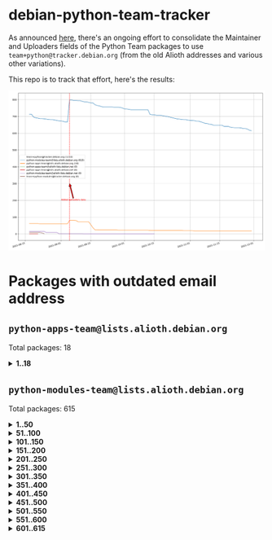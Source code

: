 # debian-python-team-tracker



As announced [here](https://lists.debian.org/debian-python/2021/08/msg00006.html), there's an ongoing effort to consolidate the Maintainer and Uploaders fields of the Python Team packages to use `team+python@tracker.debian.org` (from the old Alioth addresses and various other variations).



This repo is to track that effort, here's the results:



![Python team emails](images/python_team_emails.svg)


# Packages with outdated email address

## `python-apps-team@lists.alioth.debian.org`
Total packages: 18
<details>
<summary><b>1..18</b></summary>


| # | Package | Version |
| --- | --- | --- |
| 1 | [ctop](https://tracker.debian.org/ctop) | 1.0.0-2.1 |
| 2 | [cython](https://tracker.debian.org/cython) | 0.29.14-1 |
| 3 | [db2twitter](https://tracker.debian.org/db2twitter) | 0.6-1.1 |
| 4 | [dodgy](https://tracker.debian.org/dodgy) | 0.1.9-3 |
| 5 | [etm](https://tracker.debian.org/etm) | 3.2.30-1.1 |
| 6 | [firmware-microbit-micropython](https://tracker.debian.org/firmware-microbit-micropython) | 1.0.1-2 |
| 7 | [freealchemist](https://tracker.debian.org/freealchemist) | 0.5-1.1 |
| 8 | [kanboard-cli](https://tracker.debian.org/kanboard-cli) | 0.0.2-1.1 |
| 9 | [lightyears](https://tracker.debian.org/lightyears) | 1.4-2 |
| 10 | [muttdown](https://tracker.debian.org/muttdown) | 0.3.4-1 |
| 11 | [pelican](https://tracker.debian.org/pelican) | 4.0.1+dfsg-1.1 |
| 12 | [pipenv](https://tracker.debian.org/pipenv) | 11.9.0-1.1 |
| 13 | [prospector](https://tracker.debian.org/prospector) | 1.1.7-2 |
| 14 | [pybik](https://tracker.debian.org/pybik) | 3.0-3.1 |
| 15 | [retweet](https://tracker.debian.org/retweet) | 0.10-1.1 |
| 16 | [sen](https://tracker.debian.org/sen) | 0.6.1-0.1 |
| 17 | [sinntp](https://tracker.debian.org/sinntp) | 1.6-1.2 |
| 18 | [smem](https://tracker.debian.org/smem) | 1.5-1.1 |
</details>

## `python-modules-team@lists.alioth.debian.org`
Total packages: 615
<details>
<summary><b>1..50</b></summary>


| # | Package | Version |
| --- | --- | --- |
| 1 | [anorack](https://tracker.debian.org/anorack) | 0.2.7-1 |
| 2 | [anosql](https://tracker.debian.org/anosql) | 1.0.1-1 |
| 3 | [appdirs](https://tracker.debian.org/appdirs) | 1.4.4-1 |
| 4 | [asn1crypto](https://tracker.debian.org/asn1crypto) | 1.4.0-1 |
| 5 | [astral](https://tracker.debian.org/astral) | 1.6.1-2 |
| 6 | [authres](https://tracker.debian.org/authres) | 1.2.0-2 |
| 7 | [automat](https://tracker.debian.org/automat) | 20.2.0-1 |
| 8 | [azure-cosmos-table-python](https://tracker.debian.org/azure-cosmos-table-python) | 1.0.5+git20191025-5 |
| 9 | [bdist-nsi](https://tracker.debian.org/bdist-nsi) | 0.1.5-2 |
| 10 | [behave](https://tracker.debian.org/behave) | 1.2.6-3 |
| 11 | [bernhard](https://tracker.debian.org/bernhard) | 0.2.6-2 |
| 12 | [betamax](https://tracker.debian.org/betamax) | 0.8.1-2 |
| 13 | [bibtexparser](https://tracker.debian.org/bibtexparser) | 1.1.0+ds-3 |
| 14 | [binaryornot](https://tracker.debian.org/binaryornot) | 0.4.4+dfsg-4 |
| 15 | [bitstruct](https://tracker.debian.org/bitstruct) | 8.9.0-1 |
| 16 | [case](https://tracker.debian.org/case) | 1.5.3+dfsg-3 |
| 17 | [cerealizer](https://tracker.debian.org/cerealizer) | 0.8.1-3 |
| 18 | [chardet](https://tracker.debian.org/chardet) | 4.0.0-1 |
| 19 | [chargebee-python](https://tracker.debian.org/chargebee-python) | 1.6.6-1 |
| 20 | [chargebee2-python](https://tracker.debian.org/chargebee2-python) | 2.7.3-1 |
| 21 | [circuits](https://tracker.debian.org/circuits) | 3.1.0+ds1-2 |
| 22 | [codicefiscale](https://tracker.debian.org/codicefiscale) | 0.9+ds0-2 |
| 23 | [colorclass](https://tracker.debian.org/colorclass) | 2.2.0-2.1 |
| 24 | [colorspacious](https://tracker.debian.org/colorspacious) | 1.1.2-2 |
| 25 | [commonmark](https://tracker.debian.org/commonmark) | 0.9.1-3 |
| 26 | [constantly](https://tracker.debian.org/constantly) | 15.1.0-2 |
| 27 | [contextlib2](https://tracker.debian.org/contextlib2) | 0.6.0.post1-1 |
| 28 | [cookiecutter](https://tracker.debian.org/cookiecutter) | 1.7.3-1 |
| 29 | [coreapi](https://tracker.debian.org/coreapi) | 2.3.3-4 |
| 30 | [coreschema](https://tracker.debian.org/coreschema) | 0.0.4-3 |
| 31 | [cov-core](https://tracker.debian.org/cov-core) | 1.15.0-3 |
| 32 | [cppy](https://tracker.debian.org/cppy) | 1.1.0-2 |
| 33 | [cram](https://tracker.debian.org/cram) | 0.7-4 |
| 34 | [cssutils](https://tracker.debian.org/cssutils) | 1.0.2-3 |
| 35 | [d2to1](https://tracker.debian.org/d2to1) | 0.2.12-2 |
| 36 | [deap](https://tracker.debian.org/deap) | 1.3.1-2 |
| 37 | [debiancontributors](https://tracker.debian.org/debiancontributors) | 0.7.8-2 |
| 38 | [devpi-common](https://tracker.debian.org/devpi-common) | 3.2.2-1.1 |
| 39 | [django-ajax-selects](https://tracker.debian.org/django-ajax-selects) | 1.7.0-3 |
| 40 | [django-anymail](https://tracker.debian.org/django-anymail) | 7.1.0-1 |
| 41 | [django-bitfield](https://tracker.debian.org/django-bitfield) | 1.9.6-2 |
| 42 | [django-dirtyfields](https://tracker.debian.org/django-dirtyfields) | 1.3.1-2 |
| 43 | [django-downloadview](https://tracker.debian.org/django-downloadview) | 2.1.1-1 |
| 44 | [django-environ](https://tracker.debian.org/django-environ) | 0.4.4-2 |
| 45 | [django-filter](https://tracker.debian.org/django-filter) | 2.4.0-1 |
| 46 | [django-hvad](https://tracker.debian.org/django-hvad) | 1.8.0-1.1 |
| 47 | [django-impersonate](https://tracker.debian.org/django-impersonate) | 1.5-1 |
| 48 | [django-js-reverse](https://tracker.debian.org/django-js-reverse) | 0.7.3-1.1 |
| 49 | [django-macaddress](https://tracker.debian.org/django-macaddress) | 1.5.0-2 |
| 50 | [django-markupfield](https://tracker.debian.org/django-markupfield) | 2.0.0-1 |
</details>
<details>
<summary><b>51..100</b></summary>

| # | Package | Version |
| --- | --- | --- |
| 51 | [django-memoize](https://tracker.debian.org/django-memoize) | 2.2.0+dfsg-1 |
| 52 | [django-nose](https://tracker.debian.org/django-nose) | 1.4.6-2.1 |
| 53 | [django-notification](https://tracker.debian.org/django-notification) | 1.2.0-3 |
| 54 | [django-organizations](https://tracker.debian.org/django-organizations) | 1.1.2-1 |
| 55 | [django-pagination](https://tracker.debian.org/django-pagination) | 1.0.7-4 |
| 56 | [django-paintstore](https://tracker.debian.org/django-paintstore) | 0.2-4 |
| 57 | [django-picklefield](https://tracker.debian.org/django-picklefield) | 3.0.1-1 |
| 58 | [django-pipeline](https://tracker.debian.org/django-pipeline) | 1.6.14-3 |
| 59 | [django-q](https://tracker.debian.org/django-q) | 1.2.1-1 |
| 60 | [django-recurrence](https://tracker.debian.org/django-recurrence) | 1.10.3-1 |
| 61 | [django-redis-sessions](https://tracker.debian.org/django-redis-sessions) | 0.6.1-2 |
| 62 | [django-simple-redis-admin](https://tracker.debian.org/django-simple-redis-admin) | 1.4.0-2 |
| 63 | [django-stronghold](https://tracker.debian.org/django-stronghold) | 0.3.0+debian-2 |
| 64 | [django-webpack-loader](https://tracker.debian.org/django-webpack-loader) | 0.6.0-2 |
| 65 | [django-websocket-redis](https://tracker.debian.org/django-websocket-redis) | 0.4.7-2 |
| 66 | [django-wkhtmltopdf](https://tracker.debian.org/django-wkhtmltopdf) | 3.3.0-1 |
| 67 | [django-xmlrpc](https://tracker.debian.org/django-xmlrpc) | 0.1.8-2 |
| 68 | [djangorestframework-api-key](https://tracker.debian.org/djangorestframework-api-key) | 2.0.0-2 |
| 69 | [dkimpy](https://tracker.debian.org/dkimpy) | 1.0.5-1 |
| 70 | [dnsdiag](https://tracker.debian.org/dnsdiag) | 1.7.0-1.1 |
| 71 | [dockerpty](https://tracker.debian.org/dockerpty) | 0.4.1-2 |
| 72 | [dominate](https://tracker.debian.org/dominate) | 2.3.1-2 |
| 73 | [drf-generators](https://tracker.debian.org/drf-generators) | 0.5.0-1 |
| 74 | [elasticsearch-curator](https://tracker.debian.org/elasticsearch-curator) | 5.8.1-1 |
| 75 | [entrypoints](https://tracker.debian.org/entrypoints) | 0.3-3 |
| 76 | [enum34](https://tracker.debian.org/enum34) | 1.1.6-4 |
| 77 | [enzyme](https://tracker.debian.org/enzyme) | 0.4.1-2 |
| 78 | [exam](https://tracker.debian.org/exam) | 0.10.5-3 |
| 79 | [factory-boy](https://tracker.debian.org/factory-boy) | 2.11.1-3 |
| 80 | [faker](https://tracker.debian.org/faker) | 0.9.3-0.1 |
| 81 | [fakesleep](https://tracker.debian.org/fakesleep) | 0.1-2 |
| 82 | [fastchunking](https://tracker.debian.org/fastchunking) | 0.0.3-2 |
| 83 | [feedgenerator](https://tracker.debian.org/feedgenerator) | 1.9-2 |
| 84 | [flake8-polyfill](https://tracker.debian.org/flake8-polyfill) | 1.0.2-2 |
| 85 | [flask-api](https://tracker.debian.org/flask-api) | 1.1+dfsg-1.1 |
| 86 | [flask-babelex](https://tracker.debian.org/flask-babelex) | 0.9.4-1 |
| 87 | [flask-bcrypt](https://tracker.debian.org/flask-bcrypt) | 0.7.1-2 |
| 88 | [flask-compress](https://tracker.debian.org/flask-compress) | 1.4.0-3 |
| 89 | [flask-gravatar](https://tracker.debian.org/flask-gravatar) | 0.4.2-2 |
| 90 | [flask-htmlmin](https://tracker.debian.org/flask-htmlmin) | 1.3.2-2 |
| 91 | [flask-ldapconn](https://tracker.debian.org/flask-ldapconn) | 0.7.2-1.1 |
| 92 | [flask-limiter](https://tracker.debian.org/flask-limiter) | 1.0.1-2 |
| 93 | [flask-login](https://tracker.debian.org/flask-login) | 0.5.0-1 |
| 94 | [flask-mail](https://tracker.debian.org/flask-mail) | 0.9.1+dfsg1-1.1 |
| 95 | [flask-mongoengine](https://tracker.debian.org/flask-mongoengine) | 0.9.3-4 |
| 96 | [flask-multistatic](https://tracker.debian.org/flask-multistatic) | 1.0-2 |
| 97 | [flask-paranoid](https://tracker.debian.org/flask-paranoid) | 0.2.0-3.1 |
| 98 | [flask-script](https://tracker.debian.org/flask-script) | 2.0.6-2 |
| 99 | [flask-silk](https://tracker.debian.org/flask-silk) | 0.2-18 |
| 100 | [flask-wtf](https://tracker.debian.org/flask-wtf) | 0.14.3-1 |
</details>
<details>
<summary><b>101..150</b></summary>

| # | Package | Version |
| --- | --- | --- |
| 101 | [flufl.bounce](https://tracker.debian.org/flufl.bounce) | 3.0.1-1 |
| 102 | [flufl.enum](https://tracker.debian.org/flufl.enum) | 4.1.1-3 |
| 103 | [flufl.i18n](https://tracker.debian.org/flufl.i18n) | 3.0.1-1 |
| 104 | [flufl.lock](https://tracker.debian.org/flufl.lock) | 5.0.1-1 |
| 105 | [flufl.password](https://tracker.debian.org/flufl.password) | 1.3-3 |
| 106 | [flufl.testing](https://tracker.debian.org/flufl.testing) | 0.7-2 |
| 107 | [gerritlib](https://tracker.debian.org/gerritlib) | 0.8.0-2 |
| 108 | [gmplot](https://tracker.debian.org/gmplot) | 1.2.0-2 |
| 109 | [gtextfsm](https://tracker.debian.org/gtextfsm) | 1.1.0-2 |
| 110 | [gtts](https://tracker.debian.org/gtts) | 2.0.3-1 |
| 111 | [gtts-token](https://tracker.debian.org/gtts-token) | 1.1.3-1 |
| 112 | [guzzle-sphinx-theme](https://tracker.debian.org/guzzle-sphinx-theme) | 0.7.11-5 |
| 113 | [hachoir](https://tracker.debian.org/hachoir) | 3.1.0+dfsg-3 |
| 114 | [haproxy-log-analysis](https://tracker.debian.org/haproxy-log-analysis) | 2.0~b0-2 |
| 115 | [heapdict](https://tracker.debian.org/heapdict) | 1.0.1-1 |
| 116 | [hiro](https://tracker.debian.org/hiro) | 0.5-2 |
| 117 | [hypothesis-auto](https://tracker.debian.org/hypothesis-auto) | 1.1.4-2 |
| 118 | [importmagic](https://tracker.debian.org/importmagic) | 0.1.7-2 |
| 119 | [inflection](https://tracker.debian.org/inflection) | 0.3.1-2 |
| 120 | [isodate](https://tracker.debian.org/isodate) | 0.6.0-2 |
| 121 | [jaraco.itertools](https://tracker.debian.org/jaraco.itertools) | 2.0.1-4 |
| 122 | [javaproperties](https://tracker.debian.org/javaproperties) | 0.7.0-1 |
| 123 | [jinja2-time](https://tracker.debian.org/jinja2-time) | 0.2.0-2 |
| 124 | [jpylyzer](https://tracker.debian.org/jpylyzer) | 2.0.0-3 |
| 125 | [json-tricks](https://tracker.debian.org/json-tricks) | 3.11.0-2 |
| 126 | [jsonhyperschema-codec](https://tracker.debian.org/jsonhyperschema-codec) | 1.0.3-2 |
| 127 | [junos-eznc](https://tracker.debian.org/junos-eznc) | 2.1.7-3 |
| 128 | [jupyter-sphinx-theme](https://tracker.debian.org/jupyter-sphinx-theme) | 0.0.6+ds1-10 |
| 129 | [kitchen](https://tracker.debian.org/kitchen) | 1.2.6-2 |
| 130 | [kivy](https://tracker.debian.org/kivy) | 1.11.0-2 |
| 131 | [lazr.delegates](https://tracker.debian.org/lazr.delegates) | 2.0.3-2 |
| 132 | [lazr.smtptest](https://tracker.debian.org/lazr.smtptest) | 2.0.3-2 |
| 133 | [lexicon](https://tracker.debian.org/lexicon) | 3.3.17-1 |
| 134 | [libthumbor](https://tracker.debian.org/libthumbor) | 1.3.3-2 |
| 135 | [logilab-constraint](https://tracker.debian.org/logilab-constraint) | 0.6.0-2 |
| 136 | [mako](https://tracker.debian.org/mako) | 1.1.3+ds1-2 |
| 137 | [manuel](https://tracker.debian.org/manuel) | 1.10.1-2 |
| 138 | [markupsafe](https://tracker.debian.org/markupsafe) | 1.1.1-1 |
| 139 | [mercurial-extension-utils](https://tracker.debian.org/mercurial-extension-utils) | 1.5.1-1 |
| 140 | [mercurial-extension-utils](https://tracker.debian.org/mercurial-extension-utils) | 1.5.1-3 |
| 141 | [mercurial-keyring](https://tracker.debian.org/mercurial-keyring) | 1.3.1-3 |
| 142 | [microsoft-authentication-extensions-for-python](https://tracker.debian.org/microsoft-authentication-extensions-for-python) | 0.3.0-1 |
| 143 | [milksnake](https://tracker.debian.org/milksnake) | 0.1.5-1 |
| 144 | [mimerender](https://tracker.debian.org/mimerender) | 0.6.0-2 |
| 145 | [mmllib](https://tracker.debian.org/mmllib) | 0.3.0.post1-2 |
| 146 | [mockldap](https://tracker.debian.org/mockldap) | 0.3.0-4 |
| 147 | [modernize](https://tracker.debian.org/modernize) | 0.7-2 |
| 148 | [moksha.common](https://tracker.debian.org/moksha.common) | 1.2.5-4 |
| 149 | [mrtparse](https://tracker.debian.org/mrtparse) | 1.6-2 |
| 150 | [musicbrainzngs](https://tracker.debian.org/musicbrainzngs) | 0.7.1-2 |
</details>
<details>
<summary><b>151..200</b></summary>

| # | Package | Version |
| --- | --- | --- |
| 151 | [mutagen](https://tracker.debian.org/mutagen) | 1.45.1-2 |
| 152 | [mwic](https://tracker.debian.org/mwic) | 0.7.8-1 |
| 153 | [mysql-connector-python](https://tracker.debian.org/mysql-connector-python) | 8.0.15-2 |
| 154 | [nb2plots](https://tracker.debian.org/nb2plots) | 0.6-2 |
| 155 | [netmiko](https://tracker.debian.org/netmiko) | 2.4.2-1 |
| 156 | [networkx](https://tracker.debian.org/networkx) | 2.5+ds-2 |
| 157 | [nose](https://tracker.debian.org/nose) | 1.3.7-6 |
| 158 | [nose2](https://tracker.debian.org/nose2) | 0.9.2-1 |
| 159 | [nose2-cov](https://tracker.debian.org/nose2-cov) | 1.0a4-3 |
| 160 | [ntplib](https://tracker.debian.org/ntplib) | 0.3.3-2 |
| 161 | [numpy-stl](https://tracker.debian.org/numpy-stl) | 2.9.0-1 |
| 162 | [numpydoc](https://tracker.debian.org/numpydoc) | 1.1.0-3 |
| 163 | [obsub](https://tracker.debian.org/obsub) | 0.2-4 |
| 164 | [okasha](https://tracker.debian.org/okasha) | 0.2.4-4 |
| 165 | [overpass](https://tracker.debian.org/overpass) | 0.7-1 |
| 166 | [pastescript](https://tracker.debian.org/pastescript) | 2.0.2-4 |
| 167 | [pcapy](https://tracker.debian.org/pcapy) | 0.11.4-2 |
| 168 | [pdfkit](https://tracker.debian.org/pdfkit) | 0.6.1-2 |
| 169 | [pep8](https://tracker.debian.org/pep8) | 1.7.1-9 |
| 170 | [pep8-naming](https://tracker.debian.org/pep8-naming) | 0.10.0-1 |
| 171 | [pg8000](https://tracker.debian.org/pg8000) | 1.10.6-2 |
| 172 | [pidcat](https://tracker.debian.org/pidcat) | 2.1.0-4 |
| 173 | [pilkit](https://tracker.debian.org/pilkit) | 2.0-3 |
| 174 | [plastex](https://tracker.debian.org/plastex) | 2.1-2 |
| 175 | [ply](https://tracker.debian.org/ply) | 3.11-4 |
| 176 | [portio](https://tracker.debian.org/portio) | 0.5-4 |
| 177 | [postgresfixture](https://tracker.debian.org/postgresfixture) | 0.4.2-1 |
| 178 | [power](https://tracker.debian.org/power) | 1.4+dfsg-4 |
| 179 | [pprintpp](https://tracker.debian.org/pprintpp) | 0.4.0-2 |
| 180 | [preggy](https://tracker.debian.org/preggy) | 1.4.4-1 |
| 181 | [prettytable](https://tracker.debian.org/prettytable) | 0.7.2-5 |
| 182 | [proxmoxer](https://tracker.debian.org/proxmoxer) | 1.0.3-2 |
| 183 | [ptable](https://tracker.debian.org/ptable) | 0.9.2-2 |
| 184 | [py-macaroon-bakery](https://tracker.debian.org/py-macaroon-bakery) | 1.3.1-1 |
| 185 | [py-radix](https://tracker.debian.org/py-radix) | 0.10.0-3 |
| 186 | [py3dns](https://tracker.debian.org/py3dns) | 3.2.1-1 |
| 187 | [pyasn1](https://tracker.debian.org/pyasn1) | 0.4.8-1 |
| 188 | [pybindgen](https://tracker.debian.org/pybindgen) | 0.20.0+dfsg1-2 |
| 189 | [pycairo](https://tracker.debian.org/pycairo) | 1.16.2-3 |
| 190 | [pycairo](https://tracker.debian.org/pycairo) | 1.16.2-4 |
| 191 | [pycallgraph](https://tracker.debian.org/pycallgraph) | 1.1.3-1.2 |
| 192 | [pycifrw](https://tracker.debian.org/pycifrw) | 4.4-2 |
| 193 | [pyclamd](https://tracker.debian.org/pyclamd) | 0.4.0-2 |
| 194 | [pycodestyle](https://tracker.debian.org/pycodestyle) | 2.6.0-1 |
| 195 | [pycparser](https://tracker.debian.org/pycparser) | 2.20-3 |
| 196 | [pycxx](https://tracker.debian.org/pycxx) | 7.1.4-0.2 |
| 197 | [pydbus](https://tracker.debian.org/pydbus) | 0.6.0-4 |
| 198 | [pydenticon](https://tracker.debian.org/pydenticon) | 0.3.1-2 |
| 199 | [pydispatcher](https://tracker.debian.org/pydispatcher) | 2.0.5-2 |
| 200 | [pydle](https://tracker.debian.org/pydle) | 0.9.4-2 |
</details>
<details>
<summary><b>201..250</b></summary>

| # | Package | Version |
| --- | --- | --- |
| 201 | [pyeapi](https://tracker.debian.org/pyeapi) | 0.8.1-2 |
| 202 | [pyee](https://tracker.debian.org/pyee) | 7.0.2-1 |
| 203 | [pyenchant](https://tracker.debian.org/pyenchant) | 3.2.0-1 |
| 204 | [pyfg](https://tracker.debian.org/pyfg) | 0.50-2 |
| 205 | [pyfiglet](https://tracker.debian.org/pyfiglet) | 0.8.0+dfsg-1 |
| 206 | [pyfribidi](https://tracker.debian.org/pyfribidi) | 0.12.0+repack-7 |
| 207 | [pygame](https://tracker.debian.org/pygame) | 1.9.6+dfsg-2 |
| 208 | [pygeoif](https://tracker.debian.org/pygeoif) | 0.7-2 |
| 209 | [pygments](https://tracker.debian.org/pygments) | 2.3.1+dfsg-3 |
| 210 | [pygtail](https://tracker.debian.org/pygtail) | 0.6.1-2 |
| 211 | [pygtkspellcheck](https://tracker.debian.org/pygtkspellcheck) | 4.0.5-2 |
| 212 | [pyhamcrest](https://tracker.debian.org/pyhamcrest) | 1.9.0-3 |
| 213 | [pyinotify](https://tracker.debian.org/pyinotify) | 0.9.6-1.3 |
| 214 | [pyiosxr](https://tracker.debian.org/pyiosxr) | 0.52-1.1 |
| 215 | [pyjavaproperties](https://tracker.debian.org/pyjavaproperties) | 0.7-2 |
| 216 | [pyjokes](https://tracker.debian.org/pyjokes) | 0.5.0-3 |
| 217 | [pykcs11](https://tracker.debian.org/pykcs11) | 1.5.10-1 |
| 218 | [pylama](https://tracker.debian.org/pylama) | 7.4.3-3 |
| 219 | [pylibmc](https://tracker.debian.org/pylibmc) | 1.5.2-3 |
| 220 | [pylint-celery](https://tracker.debian.org/pylint-celery) | 0.3-5 |
| 221 | [pylint-common](https://tracker.debian.org/pylint-common) | 0.2.5-4 |
| 222 | [pylint-django](https://tracker.debian.org/pylint-django) | 2.0.13-1 |
| 223 | [pylint-flask](https://tracker.debian.org/pylint-flask) | 0.5-4 |
| 224 | [pylint-plugin-utils](https://tracker.debian.org/pylint-plugin-utils) | 0.6-1 |
| 225 | [pymacs](https://tracker.debian.org/pymacs) | 0.25-3 |
| 226 | [pymodbus](https://tracker.debian.org/pymodbus) | 2.1.0+dfsg-2 |
| 227 | [pynag](https://tracker.debian.org/pynag) | 1.1.2+dfsg-2 |
| 228 | [pynliner](https://tracker.debian.org/pynliner) | 0.8.0-2 |
| 229 | [pyopengl](https://tracker.debian.org/pyopengl) | 3.1.5+dfsg-1 |
| 230 | [pyparsing](https://tracker.debian.org/pyparsing) | 2.4.7-1 |
| 231 | [pyphen](https://tracker.debian.org/pyphen) | 0.9.5-3 |
| 232 | [pyprind](https://tracker.debian.org/pyprind) | 2.11.2-2 |
| 233 | [pyquery](https://tracker.debian.org/pyquery) | 1.2.9-4 |
| 234 | [pyrad](https://tracker.debian.org/pyrad) | 2.1-2 |
| 235 | [pyrsistent](https://tracker.debian.org/pyrsistent) | 0.15.5-1 |
| 236 | [pysimplesoap](https://tracker.debian.org/pysimplesoap) | 1.16.2-3 |
| 237 | [pysmi](https://tracker.debian.org/pysmi) | 0.3.2-2 |
| 238 | [pysodium](https://tracker.debian.org/pysodium) | 0.7.0-2 |
| 239 | [pyspf](https://tracker.debian.org/pyspf) | 2.0.14-2 |
| 240 | [pysrt](https://tracker.debian.org/pysrt) | 1.0.1-2 |
| 241 | [pyssim](https://tracker.debian.org/pyssim) | 0.2-2 |
| 242 | [pytaglib](https://tracker.debian.org/pytaglib) | 0.3.6+dfsg-2 |
| 243 | [pytds](https://tracker.debian.org/pytds) | 1.10.0-1 |
| 244 | [pytest-arraydiff](https://tracker.debian.org/pytest-arraydiff) | 0.3-1 |
| 245 | [pytest-bdd](https://tracker.debian.org/pytest-bdd) | 3.2.1-1 |
| 246 | [pytest-cookies](https://tracker.debian.org/pytest-cookies) | 0.4.0-1 |
| 247 | [pytest-django](https://tracker.debian.org/pytest-django) | 3.5.1-1 |
| 248 | [pytest-expect](https://tracker.debian.org/pytest-expect) | 1.1.0-2 |
| 249 | [pytest-forked](https://tracker.debian.org/pytest-forked) | 1.3.0-1 |
| 250 | [pytest-httpbin](https://tracker.debian.org/pytest-httpbin) | 1.0.0-2 |
</details>
<details>
<summary><b>251..300</b></summary>

| # | Package | Version |
| --- | --- | --- |
| 251 | [pytest-instafail](https://tracker.debian.org/pytest-instafail) | 0.4.2-1 |
| 252 | [pytest-remotedata](https://tracker.debian.org/pytest-remotedata) | 0.3.2-1 |
| 253 | [pytest-runner](https://tracker.debian.org/pytest-runner) | 2.11.1-1.2 |
| 254 | [pytest-sugar](https://tracker.debian.org/pytest-sugar) | 0.9.4-1 |
| 255 | [pytest-tornado](https://tracker.debian.org/pytest-tornado) | 0.8.1-1 |
| 256 | [pytest-vcr](https://tracker.debian.org/pytest-vcr) | 1.0.2-2 |
| 257 | [python-activipy](https://tracker.debian.org/python-activipy) | 0.1-7 |
| 258 | [python-adal](https://tracker.debian.org/python-adal) | 1.2.2-1 |
| 259 | [python-agate-excel](https://tracker.debian.org/python-agate-excel) | 0.2.3-1 |
| 260 | [python-aiohttp-session](https://tracker.debian.org/python-aiohttp-session) | 2.9.0-2 |
| 261 | [python-aioinflux](https://tracker.debian.org/python-aioinflux) | 0.9.0-2 |
| 262 | [python-aiomeasures](https://tracker.debian.org/python-aiomeasures) | 0.5.14-3 |
| 263 | [python-amqplib](https://tracker.debian.org/python-amqplib) | 1.0.2-2 |
| 264 | [python-apptools](https://tracker.debian.org/python-apptools) | 4.5.0-1.1 |
| 265 | [python-aptly](https://tracker.debian.org/python-aptly) | 0.12.10-2 |
| 266 | [python-args](https://tracker.debian.org/python-args) | 0.1.0-3 |
| 267 | [python-arpy](https://tracker.debian.org/python-arpy) | 1.1.1-4 |
| 268 | [python-astor](https://tracker.debian.org/python-astor) | 0.8.1-1 |
| 269 | [python-base58](https://tracker.debian.org/python-base58) | 1.0.3-1.1 |
| 270 | [python-bcdoc](https://tracker.debian.org/python-bcdoc) | 0.16.0-2 |
| 271 | [python-bioblend](https://tracker.debian.org/python-bioblend) | 0.7.0-3 |
| 272 | [python-bitbucket-api](https://tracker.debian.org/python-bitbucket-api) | 0.5.0-3 |
| 273 | [python-box](https://tracker.debian.org/python-box) | 3.4.6-2 |
| 274 | [python-btrees](https://tracker.debian.org/python-btrees) | 4.3.1-2 |
| 275 | [python-cachecontrol](https://tracker.debian.org/python-cachecontrol) | 0.12.6-1 |
| 276 | [python-can](https://tracker.debian.org/python-can) | 3.3.2.final~github-2 |
| 277 | [python-cement](https://tracker.debian.org/python-cement) | 2.10.0-2 |
| 278 | [python-cerberus](https://tracker.debian.org/python-cerberus) | 1.3.2-1 |
| 279 | [python-click-log](https://tracker.debian.org/python-click-log) | 0.2.1-2 |
| 280 | [python-clint](https://tracker.debian.org/python-clint) | 0.5.1-3 |
| 281 | [python-cluster](https://tracker.debian.org/python-cluster) | 1.3.3-3 |
| 282 | [python-cmarkgfm](https://tracker.debian.org/python-cmarkgfm) | 0.4.2-1 |
| 283 | [python-coloredlogs](https://tracker.debian.org/python-coloredlogs) | 7.3-2 |
| 284 | [python-colour](https://tracker.debian.org/python-colour) | 0.1.5-2 |
| 285 | [python-commentjson](https://tracker.debian.org/python-commentjson) | 0.8.3-2 |
| 286 | [python-consul](https://tracker.debian.org/python-consul) | 0.7.1-1.1 |
| 287 | [python-cookies](https://tracker.debian.org/python-cookies) | 2.2.1-3 |
| 288 | [python-cpuinfo](https://tracker.debian.org/python-cpuinfo) | 5.0.0-2 |
| 289 | [python-crcmod](https://tracker.debian.org/python-crcmod) | 1.7+dfsg-2 |
| 290 | [python-cs](https://tracker.debian.org/python-cs) | 2.7.1-1 |
| 291 | [python-cssselect2](https://tracker.debian.org/python-cssselect2) | 0.3.0-1 |
| 292 | [python-dbfread](https://tracker.debian.org/python-dbfread) | 2.0.7-3 |
| 293 | [python-decorator](https://tracker.debian.org/python-decorator) | 4.4.2-2 |
| 294 | [python-demjson](https://tracker.debian.org/python-demjson) | 2.2.4-5 |
| 295 | [python-diaspy](https://tracker.debian.org/python-diaspy) | 0.6.0-2 |
| 296 | [python-dict2xml](https://tracker.debian.org/python-dict2xml) | 1.7.0-1 |
| 297 | [python-dictobj](https://tracker.debian.org/python-dictobj) | 0.4-4 |
| 298 | [python-distro](https://tracker.debian.org/python-distro) | 1.5.0-1 |
| 299 | [python-distutils-extra](https://tracker.debian.org/python-distutils-extra) | 2.45 |
| 300 | [python-django-casclient](https://tracker.debian.org/python-django-casclient) | 1.5.3-1 |
</details>
<details>
<summary><b>301..350</b></summary>

| # | Package | Version |
| --- | --- | --- |
| 301 | [python-django-dbconn-retry](https://tracker.debian.org/python-django-dbconn-retry) | 0.1.5-1.1 |
| 302 | [python-django-etcd-settings](https://tracker.debian.org/python-django-etcd-settings) | 0.1.13+dfsg-3 |
| 303 | [python-django-gravatar2](https://tracker.debian.org/python-django-gravatar2) | 1.4.4-2 |
| 304 | [python-django-jsonfield](https://tracker.debian.org/python-django-jsonfield) | 1.4.0-2 |
| 305 | [python-django-push-notifications](https://tracker.debian.org/python-django-push-notifications) | 1.4.1-1 |
| 306 | [python-django-simple-history](https://tracker.debian.org/python-django-simple-history) | 2.7.0-1.1 |
| 307 | [python-django-split-settings](https://tracker.debian.org/python-django-split-settings) | 0.3.0-2 |
| 308 | [python-dnslib](https://tracker.debian.org/python-dnslib) | 0.9.14-1 |
| 309 | [python-docutils](https://tracker.debian.org/python-docutils) | 0.16+dfsg-2 |
| 310 | [python-doubleratchet](https://tracker.debian.org/python-doubleratchet) | 0.6.0-2 |
| 311 | [python-dpkt](https://tracker.debian.org/python-dpkt) | 1.9.2-2 |
| 312 | [python-easywebdav](https://tracker.debian.org/python-easywebdav) | 1.2.0-8 |
| 313 | [python-envisage](https://tracker.debian.org/python-envisage) | 4.9.0-2.1 |
| 314 | [python-envparse](https://tracker.debian.org/python-envparse) | 0.2.0-2 |
| 315 | [python-envs](https://tracker.debian.org/python-envs) | 1.2.6-1.1 |
| 316 | [python-epc](https://tracker.debian.org/python-epc) | 0.0.5-3 |
| 317 | [python-etcd](https://tracker.debian.org/python-etcd) | 0.4.5-2 |
| 318 | [python-ethtool](https://tracker.debian.org/python-ethtool) | 0.14-3 |
| 319 | [python-ewmh](https://tracker.debian.org/python-ewmh) | 0.1.6-2 |
| 320 | [python-exchangelib](https://tracker.debian.org/python-exchangelib) | 3.2.0-1 |
| 321 | [python-exotel](https://tracker.debian.org/python-exotel) | 0.1.5-2 |
| 322 | [python-fastimport](https://tracker.debian.org/python-fastimport) | 0.9.8-5 |
| 323 | [python-feather-format](https://tracker.debian.org/python-feather-format) | 0.3.1+dfsg1-4 |
| 324 | [python-flaky](https://tracker.debian.org/python-flaky) | 3.7.0-1 |
| 325 | [python-flask-marshmallow](https://tracker.debian.org/python-flask-marshmallow) | 0.10.1-4 |
| 326 | [python-flask-seeder](https://tracker.debian.org/python-flask-seeder) | 0.1~a2-2 |
| 327 | [python-ftputil](https://tracker.debian.org/python-ftputil) | 3.4-3 |
| 328 | [python-genty](https://tracker.debian.org/python-genty) | 1.3.2-1 |
| 329 | [python-geoip](https://tracker.debian.org/python-geoip) | 1.3.2-3 |
| 330 | [python-geoip2](https://tracker.debian.org/python-geoip2) | 2.9.0+dfsg1-2 |
| 331 | [python-getdns](https://tracker.debian.org/python-getdns) | 1.0.0~b1-2 |
| 332 | [python-gflags](https://tracker.debian.org/python-gflags) | 1.5.1-7 |
| 333 | [python-glob2](https://tracker.debian.org/python-glob2) | 0.5-3 |
| 334 | [python-guizero](https://tracker.debian.org/python-guizero) | 1.1.0+dfsg1-2 |
| 335 | [python-hashids](https://tracker.debian.org/python-hashids) | 1.3.1-1 |
| 336 | [python-hidapi](https://tracker.debian.org/python-hidapi) | 0.9.0.post3-2 |
| 337 | [python-hiredis](https://tracker.debian.org/python-hiredis) | 1.0.1-1 |
| 338 | [python-hpilo](https://tracker.debian.org/python-hpilo) | 4.3-3 |
| 339 | [python-html2text](https://tracker.debian.org/python-html2text) | 2020.1.16-1 |
| 340 | [python-http-parser](https://tracker.debian.org/python-http-parser) | 0.9.0-1 |
| 341 | [python-httptools](https://tracker.debian.org/python-httptools) | 0.1.1-1 |
| 342 | [python-icalendar](https://tracker.debian.org/python-icalendar) | 4.0.3-4 |
| 343 | [python-idna](https://tracker.debian.org/python-idna) | 2.10-1 |
| 344 | [python-iniparse](https://tracker.debian.org/python-iniparse) | 0.4-3 |
| 345 | [python-ipaddr](https://tracker.debian.org/python-ipaddr) | 2.2.0-4 |
| 346 | [python-ipaddress](https://tracker.debian.org/python-ipaddress) | 1.0.23-1 |
| 347 | [python-ipfix](https://tracker.debian.org/python-ipfix) | 0.9.7-2 |
| 348 | [python-irodsclient](https://tracker.debian.org/python-irodsclient) | 0.8.1-2 |
| 349 | [python-isc-dhcp-leases](https://tracker.debian.org/python-isc-dhcp-leases) | 0.9.1-2 |
| 350 | [python-iso3166](https://tracker.debian.org/python-iso3166) | 0.8.git20170319-2 |
</details>
<details>
<summary><b>351..400</b></summary>

| # | Package | Version |
| --- | --- | --- |
| 351 | [python-isoweek](https://tracker.debian.org/python-isoweek) | 1.3.3-3 |
| 352 | [python-jmespath](https://tracker.debian.org/python-jmespath) | 0.10.0-1 |
| 353 | [python-jsonrpc](https://tracker.debian.org/python-jsonrpc) | 1.13.0-1 |
| 354 | [python-junit-xml](https://tracker.debian.org/python-junit-xml) | 1.9-1 |
| 355 | [python-kanboard](https://tracker.debian.org/python-kanboard) | 1.0.1-1.1 |
| 356 | [python-keyring](https://tracker.debian.org/python-keyring) | 18.0.1-2 |
| 357 | [python-langdetect](https://tracker.debian.org/python-langdetect) | 1.0.7-4 |
| 358 | [python-ldap](https://tracker.debian.org/python-ldap) | 3.2.0-4 |
| 359 | [python-ldapdomaindump](https://tracker.debian.org/python-ldapdomaindump) | 0.9.3-1 |
| 360 | [python-libguess](https://tracker.debian.org/python-libguess) | 1.1-4 |
| 361 | [python-logfury](https://tracker.debian.org/python-logfury) | 0.1.2-4 |
| 362 | [python-lupa](https://tracker.debian.org/python-lupa) | 1.9+dfsg-1 |
| 363 | [python-mailer](https://tracker.debian.org/python-mailer) | 0.8.1-4 |
| 364 | [python-mastodon](https://tracker.debian.org/python-mastodon) | 1.5.1-1 |
| 365 | [python-mbed-host-tests](https://tracker.debian.org/python-mbed-host-tests) | 1.4.4-3 |
| 366 | [python-mbed-ls](https://tracker.debian.org/python-mbed-ls) | 1.6.2+dfsg-3 |
| 367 | [python-mccabe](https://tracker.debian.org/python-mccabe) | 0.6.1-3 |
| 368 | [python-measurement](https://tracker.debian.org/python-measurement) | 2.0.1-2 |
| 369 | [python-mechanize](https://tracker.debian.org/python-mechanize) | 1:0.4.5-2 |
| 370 | [python-meld3](https://tracker.debian.org/python-meld3) | 1.0.2-3 |
| 371 | [python-mnemonic](https://tracker.debian.org/python-mnemonic) | 0.19-1 |
| 372 | [python-model-mommy](https://tracker.debian.org/python-model-mommy) | 1.6.0-2 |
| 373 | [python-morris](https://tracker.debian.org/python-morris) | 1.2-2 |
| 374 | [python-mpegdash](https://tracker.debian.org/python-mpegdash) | 0.2.0-1 |
| 375 | [python-msrestazure](https://tracker.debian.org/python-msrestazure) | 0.6.2-1 |
| 376 | [python-multidict](https://tracker.debian.org/python-multidict) | 5.1.0-1 |
| 377 | [python-munch](https://tracker.debian.org/python-munch) | 2.3.2-2 |
| 378 | [python-murmurhash](https://tracker.debian.org/python-murmurhash) | 1.0.2-1 |
| 379 | [python-nacl](https://tracker.debian.org/python-nacl) | 1.4.0-1 |
| 380 | [python-nine](https://tracker.debian.org/python-nine) | 1.1.0-1 |
| 381 | [python-noise](https://tracker.debian.org/python-noise) | 1.2.3-3 |
| 382 | [python-notify2](https://tracker.debian.org/python-notify2) | 0.3-4 |
| 383 | [python-ntlm-auth](https://tracker.debian.org/python-ntlm-auth) | 1.4.0-1 |
| 384 | [python-oauth](https://tracker.debian.org/python-oauth) | 1.0.1-6 |
| 385 | [python-odf](https://tracker.debian.org/python-odf) | 1.4.1-1 |
| 386 | [python-offtrac](https://tracker.debian.org/python-offtrac) | 0.1.0-2.1 |
| 387 | [python-ofxclient](https://tracker.debian.org/python-ofxclient) | 2.0.4-2 |
| 388 | [python-opcua](https://tracker.debian.org/python-opcua) | 0.98.11-1 |
| 389 | [python-openid-cla](https://tracker.debian.org/python-openid-cla) | 1.2-2 |
| 390 | [python-openid-teams](https://tracker.debian.org/python-openid-teams) | 1.2-2 |
| 391 | [python-openidc-client](https://tracker.debian.org/python-openidc-client) | 0.6.0-1.1 |
| 392 | [python-opentimestamps](https://tracker.debian.org/python-opentimestamps) | 0.4.1-1 |
| 393 | [python-padme](https://tracker.debian.org/python-padme) | 1.1.1-3 |
| 394 | [python-pampy](https://tracker.debian.org/python-pampy) | 1.8.4-2 |
| 395 | [python-pamqp](https://tracker.debian.org/python-pamqp) | 2.3.0-2 |
| 396 | [python-parse-type](https://tracker.debian.org/python-parse-type) | 0.3.4-3 |
| 397 | [python-path-and-address](https://tracker.debian.org/python-path-and-address) | 2.0.1-2 |
| 398 | [python-pathtools](https://tracker.debian.org/python-pathtools) | 0.1.2-4 |
| 399 | [python-paypal](https://tracker.debian.org/python-paypal) | 1.2.5-3 |
| 400 | [python-peakutils](https://tracker.debian.org/python-peakutils) | 1.3.3+ds-2 |
</details>
<details>
<summary><b>401..450</b></summary>

| # | Package | Version |
| --- | --- | --- |
| 401 | [python-pem](https://tracker.debian.org/python-pem) | 19.1.0-1 |
| 402 | [python-persistent](https://tracker.debian.org/python-persistent) | 4.6.4-0.2 |
| 403 | [python-pex](https://tracker.debian.org/python-pex) | 1.1.14-3.1 |
| 404 | [python-pgbouncer](https://tracker.debian.org/python-pgbouncer) | 0.0.9-3 |
| 405 | [python-pgpdump](https://tracker.debian.org/python-pgpdump) | 1.5-2 |
| 406 | [python-pgspecial](https://tracker.debian.org/python-pgspecial) | 1.11.10+dfsg1-1 |
| 407 | [python-phonenumbers](https://tracker.debian.org/python-phonenumbers) | 8.12.1-1 |
| 408 | [python-picklable-itertools](https://tracker.debian.org/python-picklable-itertools) | 0.1.1-3 |
| 409 | [python-pika](https://tracker.debian.org/python-pika) | 0.11.0-5 |
| 410 | [python-plac](https://tracker.debian.org/python-plac) | 0.9.6-1.1 |
| 411 | [python-plaster](https://tracker.debian.org/python-plaster) | 1.0-2 |
| 412 | [python-plaster-pastedeploy](https://tracker.debian.org/python-plaster-pastedeploy) | 0.5-3 |
| 413 | [python-prctl](https://tracker.debian.org/python-prctl) | 1.7-2 |
| 414 | [python-preshed](https://tracker.debian.org/python-preshed) | 3.0.2-1 |
| 415 | [python-pretend](https://tracker.debian.org/python-pretend) | 1.0.9-1 |
| 416 | [python-prettylog](https://tracker.debian.org/python-prettylog) | 0.1.0-2 |
| 417 | [python-priority](https://tracker.debian.org/python-priority) | 1.3.0-3 |
| 418 | [python-progress](https://tracker.debian.org/python-progress) | 1.5-1 |
| 419 | [python-progressbar](https://tracker.debian.org/python-progressbar) | 2.5-2 |
| 420 | [python-protego](https://tracker.debian.org/python-protego) | 0.1.16+dfsg-2 |
| 421 | [python-prov](https://tracker.debian.org/python-prov) | 1.5.2-2 |
| 422 | [python-pskc](https://tracker.debian.org/python-pskc) | 1.1-3 |
| 423 | [python-publicsuffix2](https://tracker.debian.org/python-publicsuffix2) | 2.20191221-2 |
| 424 | [python-py-zipkin](https://tracker.debian.org/python-py-zipkin) | 0.15.0-1.1 |
| 425 | [python-pyasn1-modules](https://tracker.debian.org/python-pyasn1-modules) | 0.2.1-1 |
| 426 | [python-pyface](https://tracker.debian.org/python-pyface) | 6.1.2-2 |
| 427 | [python-pyftpdlib](https://tracker.debian.org/python-pyftpdlib) | 1.5.4-2 |
| 428 | [python-pygerrit2](https://tracker.debian.org/python-pygerrit2) | 2.0.4-2 |
| 429 | [python-pygtrie](https://tracker.debian.org/python-pygtrie) | 2.2-1.1 |
| 430 | [python-pypump](https://tracker.debian.org/python-pypump) | 0.7-3 |
| 431 | [python-pysnmp4-apps](https://tracker.debian.org/python-pysnmp4-apps) | 0.3.2-2.2 |
| 432 | [python-pysnmp4-mibs](https://tracker.debian.org/python-pysnmp4-mibs) | 0.1.3-3 |
| 433 | [python-pytest-benchmark](https://tracker.debian.org/python-pytest-benchmark) | 3.2.2-2 |
| 434 | [python-pyvmomi](https://tracker.debian.org/python-pyvmomi) | 6.7.1-3 |
| 435 | [python-qtpy](https://tracker.debian.org/python-qtpy) | 1.9.0-3 |
| 436 | [python-rarfile](https://tracker.debian.org/python-rarfile) | 3.1-1 |
| 437 | [python-ratelimiter](https://tracker.debian.org/python-ratelimiter) | 1.2.0.post0-1 |
| 438 | [python-redisearch-py](https://tracker.debian.org/python-redisearch-py) | 1.0.0-1 |
| 439 | [python-releases](https://tracker.debian.org/python-releases) | 1.6.3-1 |
| 440 | [python-repoze.lru](https://tracker.debian.org/python-repoze.lru) | 0.7-2 |
| 441 | [python-repoze.sphinx.autointerface](https://tracker.debian.org/python-repoze.sphinx.autointerface) | 0.8-0.2 |
| 442 | [python-repoze.tm2](https://tracker.debian.org/python-repoze.tm2) | 2.0-2 |
| 443 | [python-requests-cache](https://tracker.debian.org/python-requests-cache) | 0.5.2-1 |
| 444 | [python-requests-ntlm](https://tracker.debian.org/python-requests-ntlm) | 1.1.0-1.1 |
| 445 | [python-requirements-detector](https://tracker.debian.org/python-requirements-detector) | 0.6-2 |
| 446 | [python-restless](https://tracker.debian.org/python-restless) | 2.1.1-2 |
| 447 | [python-roman](https://tracker.debian.org/python-roman) | 2.0.0-4 |
| 448 | [python-rpaths](https://tracker.debian.org/python-rpaths) | 0.13-1.1 |
| 449 | [python-rply](https://tracker.debian.org/python-rply) | 0.7.7-2 |
| 450 | [python-schedutils](https://tracker.debian.org/python-schedutils) | 0.6-2.1 |
</details>
<details>
<summary><b>451..500</b></summary>

| # | Package | Version |
| --- | --- | --- |
| 451 | [python-schema](https://tracker.debian.org/python-schema) | 0.6.7-3 |
| 452 | [python-schroot](https://tracker.debian.org/python-schroot) | 0.4-4 |
| 453 | [python-scp](https://tracker.debian.org/python-scp) | 0.13.0-2 |
| 454 | [python-scrapy-djangoitem](https://tracker.debian.org/python-scrapy-djangoitem) | 1.1.1-4 |
| 455 | [python-scripttest](https://tracker.debian.org/python-scripttest) | 1.3-3 |
| 456 | [python-scruffy](https://tracker.debian.org/python-scruffy) | 0.3.3-2 |
| 457 | [python-sdnotify](https://tracker.debian.org/python-sdnotify) | 0.3.1-2 |
| 458 | [python-serverfiles](https://tracker.debian.org/python-serverfiles) | 0.3.0-1 |
| 459 | [python-service-identity](https://tracker.debian.org/python-service-identity) | 18.1.0-6 |
| 460 | [python-sexpdata](https://tracker.debian.org/python-sexpdata) | 0.0.3-2 |
| 461 | [python-shade](https://tracker.debian.org/python-shade) | 1.30.0-3 |
| 462 | [python-shellescape](https://tracker.debian.org/python-shellescape) | 3.4.1-4 |
| 463 | [python-simpy](https://tracker.debian.org/python-simpy) | 2.3.1+dfsg-2 |
| 464 | [python-simpy3](https://tracker.debian.org/python-simpy3) | 3.0.11-2 |
| 465 | [python-slimmer](https://tracker.debian.org/python-slimmer) | 0.1.30-8 |
| 466 | [python-slugify](https://tracker.debian.org/python-slugify) | 4.0.0-1 |
| 467 | [python-smstrade](https://tracker.debian.org/python-smstrade) | 0.2.4-6 |
| 468 | [python-socketpool](https://tracker.debian.org/python-socketpool) | 0.5.3-5 |
| 469 | [python-sparkpost](https://tracker.debian.org/python-sparkpost) | 1.3.7-2 |
| 470 | [python-sphinx-issues](https://tracker.debian.org/python-sphinx-issues) | 1.2.0-2 |
| 471 | [python-spur](https://tracker.debian.org/python-spur) | 0.3.21-1 |
| 472 | [python-srp](https://tracker.debian.org/python-srp) | 1.0.15-1 |
| 473 | [python-statsd](https://tracker.debian.org/python-statsd) | 3.3.0-2 |
| 474 | [python-stopit](https://tracker.debian.org/python-stopit) | 1.1.2-1 |
| 475 | [python-structlog](https://tracker.debian.org/python-structlog) | 20.1.0-1 |
| 476 | [python-sunlight](https://tracker.debian.org/python-sunlight) | 1.1.5-3 |
| 477 | [python-suntime](https://tracker.debian.org/python-suntime) | 1.2.5-2 |
| 478 | [python-tblib](https://tracker.debian.org/python-tblib) | 1.7.0-1 |
| 479 | [python-tempita](https://tracker.debian.org/python-tempita) | 0.5.2-6 |
| 480 | [python-tesserocr](https://tracker.debian.org/python-tesserocr) | 2.5.0-1 |
| 481 | [python-test-server](https://tracker.debian.org/python-test-server) | 0.0.27-2 |
| 482 | [python-testing.common.database](https://tracker.debian.org/python-testing.common.database) | 2.0.0-2 |
| 483 | [python-testing.mysqld](https://tracker.debian.org/python-testing.mysqld) | 1.4.0-4 |
| 484 | [python-testing.postgresql](https://tracker.debian.org/python-testing.postgresql) | 1.3.0-2 |
| 485 | [python-thriftpy](https://tracker.debian.org/python-thriftpy) | 0.3.9+ds1-1 |
| 486 | [python-timeline](https://tracker.debian.org/python-timeline) | 0.0.7-2 |
| 487 | [python-tinycss](https://tracker.debian.org/python-tinycss) | 0.4-3 |
| 488 | [python-tinycss2](https://tracker.debian.org/python-tinycss2) | 1.0.2-1 |
| 489 | [python-tktreectrl](https://tracker.debian.org/python-tktreectrl) | 2.0.2-3 |
| 490 | [python-toml](https://tracker.debian.org/python-toml) | 0.10.1-1 |
| 491 | [python-traits](https://tracker.debian.org/python-traits) | 5.2.0-2 |
| 492 | [python-traitsui](https://tracker.debian.org/python-traitsui) | 6.1.3-3 |
| 493 | [python-translationstring](https://tracker.debian.org/python-translationstring) | 1.4-1 |
| 494 | [python-trie](https://tracker.debian.org/python-trie) | 0.2+ds-2 |
| 495 | [python-twitter](https://tracker.debian.org/python-twitter) | 3.3-2 |
| 496 | [python-typeguard](https://tracker.debian.org/python-typeguard) | 2.2.2-1.1 |
| 497 | [python-tzlocal](https://tracker.debian.org/python-tzlocal) | 2.1-1 |
| 498 | [python-udatetime](https://tracker.debian.org/python-udatetime) | 0.0.16-4 |
| 499 | [python-uflash](https://tracker.debian.org/python-uflash) | 1.2.4+dfsg-4 |
| 500 | [python-unicodecsv](https://tracker.debian.org/python-unicodecsv) | 0.14.1-2 |
</details>
<details>
<summary><b>501..550</b></summary>

| # | Package | Version |
| --- | --- | --- |
| 501 | [python-unidiff](https://tracker.debian.org/python-unidiff) | 0.5.5-2 |
| 502 | [python-urlobject](https://tracker.debian.org/python-urlobject) | 2.4.3-3 |
| 503 | [python-urwidtrees](https://tracker.debian.org/python-urwidtrees) | 1.0.3.dev0-1 |
| 504 | [python-utils](https://tracker.debian.org/python-utils) | 2.3.0-2 |
| 505 | [python-vagrant](https://tracker.debian.org/python-vagrant) | 0.5.15-3 |
| 506 | [python-venusian](https://tracker.debian.org/python-venusian) | 3.0.0-1 |
| 507 | [python-vobject](https://tracker.debian.org/python-vobject) | 0.9.6.1-0.2 |
| 508 | [python-webencodings](https://tracker.debian.org/python-webencodings) | 0.5.1-2 |
| 509 | [python-webob](https://tracker.debian.org/python-webob) | 1:1.8.6-1.1 |
| 510 | [python-wget](https://tracker.debian.org/python-wget) | 3.2-3 |
| 511 | [python-wheezy.template](https://tracker.debian.org/python-wheezy.template) | 0.1.167-2 |
| 512 | [python-whoosh](https://tracker.debian.org/python-whoosh) | 2.7.4+git6-g9134ad92-5 |
| 513 | [python-wither](https://tracker.debian.org/python-wither) | 1.1-2 |
| 514 | [python-wsgilog](https://tracker.debian.org/python-wsgilog) | 0.3.1-3 |
| 515 | [python-x3dh](https://tracker.debian.org/python-x3dh) | 0.5.8-2 |
| 516 | [python-xeddsa](https://tracker.debian.org/python-xeddsa) | 0.4.6-2 |
| 517 | [python-yaswfp](https://tracker.debian.org/python-yaswfp) | 0.9.3-1.1 |
| 518 | [python-zc.customdoctests](https://tracker.debian.org/python-zc.customdoctests) | 1.0.1-2 |
| 519 | [python-zipp](https://tracker.debian.org/python-zipp) | 1.0.0-3 |
| 520 | [python-zxcvbn](https://tracker.debian.org/python-zxcvbn) | 4.4.28-2 |
| 521 | [python3-proselint](https://tracker.debian.org/python3-proselint) | 0.10.2-2 |
| 522 | [pythondialog](https://tracker.debian.org/pythondialog) | 3.5.1-1 |
| 523 | [pythonmagick](https://tracker.debian.org/pythonmagick) | 0.9.19-6 |
| 524 | [pytoml](https://tracker.debian.org/pytoml) | 0.1.21-1 |
| 525 | [pyuca](https://tracker.debian.org/pyuca) | 1.2-2 |
| 526 | [pyutilib](https://tracker.debian.org/pyutilib) | 5.8.0-1 |
| 527 | [pywavelets](https://tracker.debian.org/pywavelets) | 1.1.1-1 |
| 528 | [pywinrm](https://tracker.debian.org/pywinrm) | 0.3.0-2 |
| 529 | [quark-sphinx-theme](https://tracker.debian.org/quark-sphinx-theme) | 0.5.1-2 |
| 530 | [readlike](https://tracker.debian.org/readlike) | 0.1.3-1.1 |
| 531 | [recommonmark](https://tracker.debian.org/recommonmark) | 0.6.0+ds-1 |
| 532 | [redis-py-cluster](https://tracker.debian.org/redis-py-cluster) | 2.0.0-1 |
| 533 | [reentry](https://tracker.debian.org/reentry) | 1.3.1-1 |
| 534 | [reparser](https://tracker.debian.org/reparser) | 1.4.3-1 |
| 535 | [requests-aws](https://tracker.debian.org/requests-aws) | 0.1.5-2 |
| 536 | [restrictedpython](https://tracker.debian.org/restrictedpython) | 4.0~b3-2 |
| 537 | [ripe-atlas-cousteau](https://tracker.debian.org/ripe-atlas-cousteau) | 1.4.2-3 |
| 538 | [ripe-atlas-sagan](https://tracker.debian.org/ripe-atlas-sagan) | 1.2.2-2 |
| 539 | [robot-detection](https://tracker.debian.org/robot-detection) | 0.4.0-2 |
| 540 | [routes](https://tracker.debian.org/routes) | 2.5.1-1 |
| 541 | [sgmllib3k](https://tracker.debian.org/sgmllib3k) | 1.0.0-3 |
| 542 | [simplegeneric](https://tracker.debian.org/simplegeneric) | 0.8.1-3 |
| 543 | [singledispatch](https://tracker.debian.org/singledispatch) | 3.4.0.3-3 |
| 544 | [sireader](https://tracker.debian.org/sireader) | 1.1.1-2 |
| 545 | [sleekxmpp](https://tracker.debian.org/sleekxmpp) | 1.3.3-6 |
| 546 | [slimit](https://tracker.debian.org/slimit) | 0.8.1-4 |
| 547 | [smartypants](https://tracker.debian.org/smartypants) | 2.0.0-2 |
| 548 | [social-auth-app-django](https://tracker.debian.org/social-auth-app-django) | 3.1.0-2.1 |
| 549 | [social-auth-core](https://tracker.debian.org/social-auth-core) | 3.1.0-1.1 |
| 550 | [sortedcollections](https://tracker.debian.org/sortedcollections) | 1.0.1-1 |
</details>
<details>
<summary><b>551..600</b></summary>

| # | Package | Version |
| --- | --- | --- |
| 551 | [sortedcontainers](https://tracker.debian.org/sortedcontainers) | 2.1.0-2 |
| 552 | [sparql-wrapper-python](https://tracker.debian.org/sparql-wrapper-python) | 1.8.5-1 |
| 553 | [speaklater](https://tracker.debian.org/speaklater) | 1.3-5 |
| 554 | [sphinx](https://tracker.debian.org/sphinx) | 1.8.5-2 |
| 555 | [sphinx](https://tracker.debian.org/sphinx) | 1.8.5-3 |
| 556 | [sphinx](https://tracker.debian.org/sphinx) | 1.8.5-4 |
| 557 | [sphinx](https://tracker.debian.org/sphinx) | 1.8.5-5 |
| 558 | [sphinx](https://tracker.debian.org/sphinx) | 1.8.5-7 |
| 559 | [sphinx](https://tracker.debian.org/sphinx) | 1.8.5-9 |
| 560 | [sphinx](https://tracker.debian.org/sphinx) | 2.4.3-2 |
| 561 | [sphinx](https://tracker.debian.org/sphinx) | 2.4.3-4 |
| 562 | [sphinx](https://tracker.debian.org/sphinx) | 3.2.1-1 |
| 563 | [sphinx-autorun](https://tracker.debian.org/sphinx-autorun) | 1.1.0-3.1 |
| 564 | [sphinx-celery](https://tracker.debian.org/sphinx-celery) | 2.0.0-1 |
| 565 | [sphinx-intl](https://tracker.debian.org/sphinx-intl) | 2.0.1-2 |
| 566 | [sphinxcontrib-devhelp](https://tracker.debian.org/sphinxcontrib-devhelp) | 1.0.2-2 |
| 567 | [sphinxcontrib-doxylink](https://tracker.debian.org/sphinxcontrib-doxylink) | 1.5-1 |
| 568 | [sphinxcontrib-log-cabinet](https://tracker.debian.org/sphinxcontrib-log-cabinet) | 1.0.1-2 |
| 569 | [sphinxcontrib-qthelp](https://tracker.debian.org/sphinxcontrib-qthelp) | 1.0.3-2 |
| 570 | [sphinxcontrib-rubydomain](https://tracker.debian.org/sphinxcontrib-rubydomain) | 0.1~dev-20100804-2 |
| 571 | [sphinxcontrib-websupport](https://tracker.debian.org/sphinxcontrib-websupport) | 1.2.4-1 |
| 572 | [sphinxtesters](https://tracker.debian.org/sphinxtesters) | 0.2.3-1 |
| 573 | [sqlalchemy](https://tracker.debian.org/sqlalchemy) | 1.3.15+ds1-1 |
| 574 | [sqlparse](https://tracker.debian.org/sqlparse) | 0.3.1-1 |
| 575 | [sshpubkeys](https://tracker.debian.org/sshpubkeys) | 3.1.0-2.1 |
| 576 | [sshtunnel](https://tracker.debian.org/sshtunnel) | 0.1.4-2 |
| 577 | [stardicter](https://tracker.debian.org/stardicter) | 1.2-1 |
| 578 | [straight.plugin](https://tracker.debian.org/straight.plugin) | 1.4.1-3 |
| 579 | [stsci.distutils](https://tracker.debian.org/stsci.distutils) | 0.3.7-5 |
| 580 | [subvertpy](https://tracker.debian.org/subvertpy) | 0.11.0~git20191228+2423bf1-3 |
| 581 | [tagpy](https://tracker.debian.org/tagpy) | 2013.1-7 |
| 582 | [terminaltables](https://tracker.debian.org/terminaltables) | 3.1.0-3 |
| 583 | [texext](https://tracker.debian.org/texext) | 0.6.6-2 |
| 584 | [tinydb](https://tracker.debian.org/tinydb) | 3.15.2-2 |
| 585 | [tldextract](https://tracker.debian.org/tldextract) | 2.2.1-1 |
| 586 | [translation-finder](https://tracker.debian.org/translation-finder) | 1.0-1 |
| 587 | [transmissionrpc](https://tracker.debian.org/transmissionrpc) | 0.11-4 |
| 588 | [twodict](https://tracker.debian.org/twodict) | 1.2-2 |
| 589 | [txws](https://tracker.debian.org/txws) | 0.9.1-4 |
| 590 | [txzmq](https://tracker.debian.org/txzmq) | 0.8.0-2 |
| 591 | [typogrify](https://tracker.debian.org/typogrify) | 1:2.0.7-2 |
| 592 | [u-msgpack-python](https://tracker.debian.org/u-msgpack-python) | 2.3.0-2 |
| 593 | [utidylib](https://tracker.debian.org/utidylib) | 0.5-3 |
| 594 | [validators](https://tracker.debian.org/validators) | 0.14.2-2 |
| 595 | [vcr.py](https://tracker.debian.org/vcr.py) | 4.0.2-1 |
| 596 | [vim-autopep8](https://tracker.debian.org/vim-autopep8) | 1.2.0-2 |
| 597 | [voluptuous](https://tracker.debian.org/voluptuous) | 0.11.1-1 |
| 598 | [vsts-cd-manager](https://tracker.debian.org/vsts-cd-manager) | 1.0.2-3 |
| 599 | [wchartype](https://tracker.debian.org/wchartype) | 0.1-2 |
| 600 | [wcwidth](https://tracker.debian.org/wcwidth) | 0.1.9+dfsg1-2 |
</details>
<details>
<summary><b>601..615</b></summary>

| # | Package | Version |
| --- | --- | --- |
| 601 | [webpy](https://tracker.debian.org/webpy) | 1:0.61-1 |
| 602 | [wheel](https://tracker.debian.org/wheel) | 0.34.2-1 |
| 603 | [whichcraft](https://tracker.debian.org/whichcraft) | 0.4.1-2 |
| 604 | [wikitrans](https://tracker.debian.org/wikitrans) | 1.3-1 |
| 605 | [willow](https://tracker.debian.org/willow) | 1.4-1 |
| 606 | [wlc](https://tracker.debian.org/wlc) | 1.2-1 |
| 607 | [wokkel](https://tracker.debian.org/wokkel) | 18.0.0-3.1 |
| 608 | [wsgiproxy2](https://tracker.debian.org/wsgiproxy2) | 0.4.5-1.1 |
| 609 | [wtf-peewee](https://tracker.debian.org/wtf-peewee) | 3.0.0+dfsg-2 |
| 610 | [wtforms](https://tracker.debian.org/wtforms) | 2.2.1-2 |
| 611 | [xhtml2pdf](https://tracker.debian.org/xhtml2pdf) | 0.2.4-1 |
| 612 | [xlwt](https://tracker.debian.org/xlwt) | 1.3.0-3 |
| 613 | [zc.lockfile](https://tracker.debian.org/zc.lockfile) | 2.0-1 |
| 614 | [zict](https://tracker.debian.org/zict) | 2.0.0-1 |
| 615 | [zope.deprecation](https://tracker.debian.org/zope.deprecation) | 4.4.0-4 |
</details>
